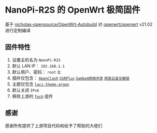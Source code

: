 # NanoPi-R2S 的 OpenWrt 极简固件  
基于 [nicholas-opensource/OpenWrt-Autobuild](https://github.com/nicholas-opensource/OpenWrt-Autobuild) 对 [openwrt/openwrt](https://github.com/openwrt/openwrt) v21.02 进行定制编译  

## 固件特性  
1. 设置主机名为 `NanoPi-R2S`  
2. 默认 LAN IP： `192.168.1.1`  
3. 默认用户、密码： `root` `无`  
4. 插件仅包含： [`OpenClash`](https://github.com/vernesong/OpenClash) [`SSRPlus`](https://github.com/fw876/helloworld) [`Samba4网络共享`](https://github.com/openwrt/luci/tree/master/applications/luci-app-samba4) [`网易云音乐解锁`](https://github.com/immortalwrt/luci-app-unblockneteasemusic)  
7. 主题仅包含 [`luci-theme-argon`](https://github.com/jerrykuku/luci-theme-argon)  
8. 默认关闭 `IPv6`  
9. 移除上游的 [`fuck`](https://github.com/nicholas-opensource/OpenWrt-Autobuild/blob/main/PATCH/new/script/fuck) 组件  

## 感谢  
   感谢所有提供了上游项目代码和给予了帮助的大佬们  
